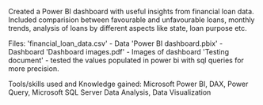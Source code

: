 Created a Power BI dashboard with useful insights from financial loan data.
Included comparision between favourable and unfavourable loans, monthly trends, analysis of loans by different aspects like state, loan purpose etc.

Files:
'financial_loan_data.csv' - Data
'Power BI dashboard.pbix' - Dashboard
'Dashboard images.pdf' - Images of dashboard
'Testing document' - tested the values populated in power bi with sql queries for more precision.

Tools/skills used and Knowledge gained:
Microsoft Power BI, DAX, Power Query, Microsoft SQL Server
Data Analysis, Data Visualization
